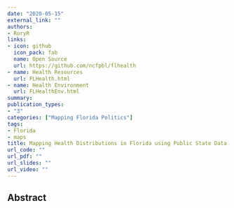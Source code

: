 ```yaml
---
date: "2020-05-15"
external_link: ""
authors:
- RoryR
links:
- icon: github
  icon_pack: fab
  name: Open Source
  url: https://github.com/ncfpbl/flhealth
- name: Health Resources
  url: FLHealth.html
- name: Health Environment
  url: FLHealthEnv.html
summary: 
publication_types:
- "3"
categories: ["Mapping Florida Politics"]
tags:
- Florida
- maps
title: Mapping Health Distributions in Florida using Public State Data
url_code: ""
url_pdf: ""
url_slides: ""
url_video: ""
---
```


## Abstract
